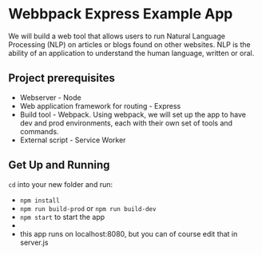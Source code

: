# Webbpack Express Example App

We will build a web tool that allows users to run Natural Language Processing (NLP) on articles or blogs found on other websites. NLP is the ability of an application to understand the human language, written or oral.

## Project prerequisites

- Webserver - Node
- Web application framework for routing - Express
- Build tool - Webpack. Using webpack, we will set up the app to have dev and prod environments, each with their own set of tools and commands.
- External script - Service Worker

## Get Up and Running

`cd` into your new folder and run:

- `npm install`
- `npm run build-prod` or `npm run build-dev`
- `npm start` to start the app
-
- this app runs on localhost:8080, but you can of course edit that in server.js
